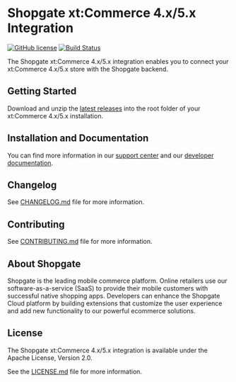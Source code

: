 # Shopgate xt:Commerce 4.x/5.x Integration

[![GitHub license](http://dmlc.github.io/img/apache2.svg)](LICENSE.md)
[![Build Status](https://travis-ci.org/shopgate/cart-integration-xtcommerce4.svg?branch=master)](https://travis-ci.org/shopgate/cart-integration-xtcommerce4)

The Shopgate xt:Commerce 4.x/5.x integration enables you to connect your xt:Commerce 4.x/5.x store with the Shopgate backend.

## Getting Started
Download and unzip the [latest releases](https://github.com/shopgate/cart-integration-xtcommerce4/releases/latest) into the root folder of your xt:Commerce 4.x/5.x installation.

## Installation and Documentation

You can find more information in our [support center](https://support.shopgate.com/hc/en-us/articles/202837246-Connecting-to-xt-Commerce-4-5-VEYTON-) and our [developer documentation](https://docs.shopgate.com/).

## Changelog

See [CHANGELOG.md](CHANGELOG.md) file for more information.

## Contributing

See [CONTRIBUTING.md](CONTRIBUTING.md) file for more information.

## About Shopgate

Shopgate is the leading mobile commerce platform. Online retailers use our software-as-a-service (SaaS) to provide their mobile customers with successful native shopping apps. Developers can enhance the Shopgate Cloud platform by building extensions that customize the user experience and add new functionality to our powerful ecommerce solutions.

## License

The Shopgate xt:Commerce 4.x/5.x integration is available under the Apache License, Version 2.0.

See the [LICENSE.md](LICENSE.md) file for more information.

